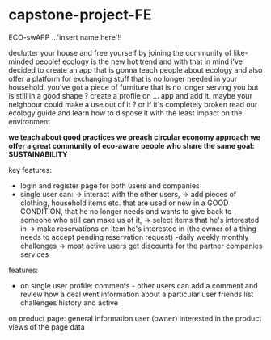 # capstone-project-FE

ECO-swAPP ...'insert name here'!!

declutter your house and free yourself by joining the community of like-minded people!
ecology is the new hot trend and with that in mind i've decided to create an app that is gonna teach
people about ecology and also offer a platform for exchanging stuff that is no longer needed in your household.
you've got a piece of furniture that is no longer serving you but is still in a good shape ?
create a profile on ... app and add it. maybe your neighbour could make a use out of it ?
or if it's completely broken read our ecology guide and learn how to dispose it with the least impact on the environment

**we teach about good practices 
we preach circular economy approach
we offer a great community of eco-aware people who share the same goal: SUSTAINABILITY**

key features:

- login and register page for both users and companies
- single user can:
  -> interact with the other users,
  -> add pieces of clothing, household items etc. that are used or new in a GOOD CONDITION, that he no longer needs and wants to give back to someone who still can make us of it,
  -> select items that he's interested in
  -> make reservations on item he's interested in (the owner of a thing needs to accept pending reservation request)
  -daily weekly monthly challenges -> most active users get discounts for the partner companies services

features:

- on single user profile:
  comments - other users can add a comment and review how a deal went
  information about a particular user
  friends list
  challenges history and active

on product page:
general information
user (owner)
interested in the product
views of the page data
